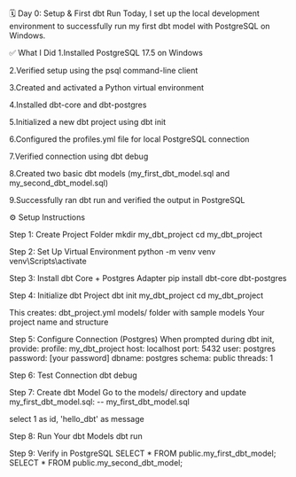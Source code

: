 🗓 Day 0: Setup & First dbt Run
Today, I set up the local development environment to successfully run my first dbt model with PostgreSQL on Windows.

✅ What I Did
1.Installed PostgreSQL 17.5 on Windows

2.Verified setup using the psql command-line client

3.Created and activated a Python virtual environment

4.Installed dbt-core and dbt-postgres

5.Initialized a new dbt project using dbt init

6.Configured the profiles.yml file for local PostgreSQL connection

7.Verified connection using dbt debug

8.Created two basic dbt models (my_first_dbt_model.sql and my_second_dbt_model.sql)

9.Successfully ran dbt run and verified the output in PostgreSQL

⚙️ Setup Instructions

Step 1: Create Project Folder
mkdir my_dbt_project
cd my_dbt_project

Step 2: Set Up Virtual Environment
python -m venv venv
venv\Scripts\activate  

 Step 3: Install dbt Core + Postgres Adapter
 pip install dbt-core dbt-postgres

Step 4: Initialize dbt Project
dbt init my_dbt_project
cd my_dbt_project


This creates:
dbt_project.yml
models/ folder with sample models
Your project name and structure

Step 5: Configure Connection (Postgres)
When prompted during dbt init, provide:
profile: my_dbt_project
host: localhost
port: 5432
user: postgres
password: [your password]
dbname: postgres
schema: public
threads: 1

 Step 6: Test Connection
 dbt debug


Step 7: Create dbt Model
Go to the models/ directory and update my_first_dbt_model.sql:
-- my_first_dbt_model.sql

select
    1 as id,
    'hello_dbt' as message

    
Step 8: Run Your dbt Models
dbt run

Step 9: Verify in PostgreSQL
SELECT * FROM public.my_first_dbt_model;
SELECT * FROM public.my_second_dbt_model;

